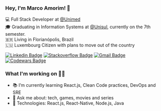 ### Hey, I'm Marco Amorim! 👋

💻 Full Stack Developer at [@Unimed](https://www.linkedin.com/company/unimeddobrasil/) <br>
🎓 Graduating in Information Systems at [@Unisul](http://www.unisul.br/), currently on the 7th semester. <br>
🇧🇷 Living in Florianópolis, Brazil <br>
🇱🇺 Luxembourg Citizen with plans to move out of the country <br>


[![Linkedin Badge](https://img.shields.io/badge/-marcoamorim95-blue?style=flat-square&logo=Linkedin&logoColor=white&link=https://www.linkedin.com/in/marcoamorim95/)](https://www.linkedin.com/in/marcoamorim95)
[![Stackoverflow Badge](https://img.shields.io/badge/-Stackoverflow-4CA143?style=flat-square&logo=Stackoverflow&logoColor=white&link=https://stackoverflow.com/users/12823161/marco-amorim)](https://stackoverflow.com/users/12823161/marco-amorim)
[![Gmail Badge](https://img.shields.io/badge/email-CWA%20team-blue?logo=mail.ru&style=flat-square&logoColor=blue&link=mailto:marcoamorim1995@gmail.com)](mailto:marcoamorim1995@gmail.com)
[![Codewars Badge](https://www.codewars.com/users/marco-amorim/badges/micro)](https://www.codewars.com/users/marco-amorim/)


### What I'm working on 👨‍💻


- 📚 I’m currently learning React.js, Clean Code practices, DevOps and SRE
- 💬 Ask me about: tech, games, movies and series 
- 🚀 Technologies: React.js, React-Native, Node.js, Java
